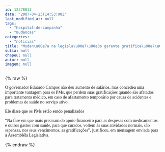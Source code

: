 ```yaml
---
id: 12378013
date: "2007-04-23T14:53:00Z"
last_modified_at: null
tags:
  - "hospital-de-campanha"
  - "mudancas"
categories:
  - "noticias"
title: "Mudan\u00e7a na legisla\u00e7\u00e3o garante gratifica\u00e7\u00e3o para PM mesmo no hospital"
sutia: null
chapeu: null
autor: null
imagem: null
---
```

{% raw %}
<p><P><FONT face=Verdana>O governador Eduardo Campos não deu aumento de salários, mas concedeu uma importante vantagem para os PMs, que perdem suas gratificações quando são afatados para tratamento médico, em caso de afastamento temporário por causa de acidentes e problemas de saúde no serviço ativo.</FONT></P></p>
<p><P><FONT face=Verdana>Ele disse que os PMs estão sendo penalizados</FONT></P></p>
<p><P><FONT face=Verdana>“Na fase em que mais precisam do apoio financeiro para as despesas com medicamentos e outros gastos com saúde, para que curados, voltem às suas atividades normais, são sspensas, nos seus vencimentos, as gratificações”, justificou, em mensagem enviada para a Assembléia Legislativa.</FONT></P> </p>
{% endraw %}